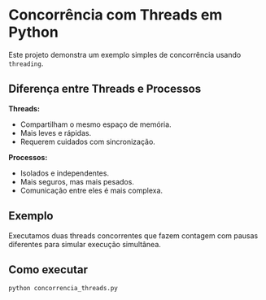 # Concorrência com Threads em Python

Este projeto demonstra um exemplo simples de concorrência usando `threading`.

## Diferença entre Threads e Processos

**Threads:**
- Compartilham o mesmo espaço de memória.
- Mais leves e rápidas.
- Requerem cuidados com sincronização.

**Processos:**
- Isolados e independentes.
- Mais seguros, mas mais pesados.
- Comunicação entre eles é mais complexa.

## Exemplo

Executamos duas threads concorrentes que fazem contagem com pausas diferentes para simular execução simultânea.

## Como executar

```bash
python concorrencia_threads.py
```
